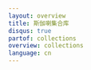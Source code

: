 ```yaml
---
layout: overview
title: 斯伽喇集合库
disqus: true
partof: collections
overview: collections
language: cn
---
```

